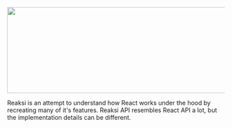 <img src="https://hadi-syahbal.com/storage/images/Reaksi.png" width="700" height="200">

Reaksi is an attempt to understand how React works under the hood by recreating many of it's features. Reaksi API resembles React API a lot, but the implementation details can be different.
